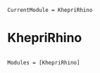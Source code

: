 ```@meta
CurrentModule = KhepriRhino
```

# KhepriRhino

```@index
```

```@autodocs
Modules = [KhepriRhino]
```
